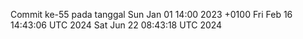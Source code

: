 Commit ke-55 pada tanggal Sun Jan 01 14:00 2023 +0100
Fri Feb 16 14:43:06 UTC 2024
Sat Jun 22 08:43:18 UTC 2024
